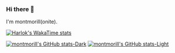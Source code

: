 ### Hi there 👋

I'm montmorill(onite).

[![Harlok's WakaTime stats](https://github-readme-stats.vercel.app/api/wakatime?username=montmorill&layout=compact)](https://github.com/anuraghazra/github-readme-stats)

[![montmorill's GitHub stats-Dark](https://github-readme-stats.vercel.app/api?username=montmorill&show_icons=true&theme=dark#gh-dark-mode-only)](https://github.com/anuraghazra/github-readme-stats#gh-dark-mode-only)
[![montmorill's GitHub stats-Light](https://github-readme-stats.vercel.app/api?username=montmorill&show_icons=true&theme=default#gh-light-mode-only)](https://github.com/anuraghazra/github-readme-stats#gh-light-mode-only)

